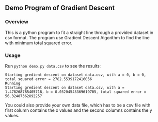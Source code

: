 ## Demo Program of Gradient Descent
### Overview
This is a python program to fit a straight line through a provided dataset in csv format. 
The program use Gradient Descent Algorithm to find the line with minimum total squared error.
### Usage
Run ``python demo.py data.csv`` to see the results:

   ```
Starting gredient descent on dataset data.csv, with a = 0, b = 0, total squared error = 2782.5539172416056
Running
Starting gredient descent on dataset data.csv, with a = 1.478268785405718, b = 0.03204543369619705, total squared error = 56.32487362892257
   ```
You could also provide your own data file, which has to be a csv file with first column contains the x values
and the second columns contains the y values.